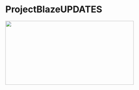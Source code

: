 # ProjectBlazeUPDATES
<img src="https://avatars.githubusercontent.com/u/100558477?s=200&v=4" width="400px" height="200px" align="center">
